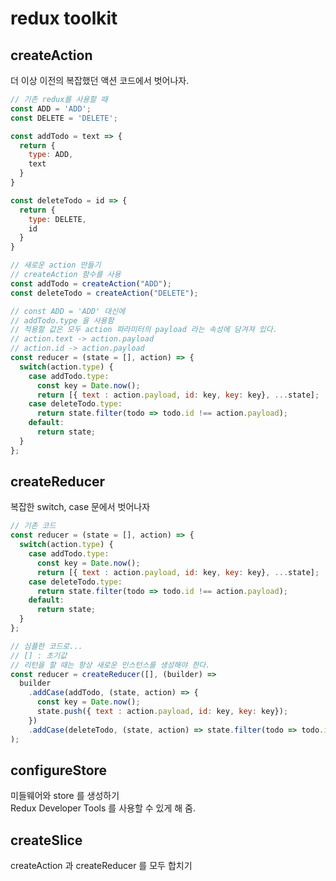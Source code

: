 # redux toolkit

## createAction
더 이상 이전의 복잡했던 액션 코드에서 벗어나자.
```javascript
// 기존 redux를 사용할 때
const ADD = 'ADD';
const DELETE = 'DELETE';

const addTodo = text => {
  return {
    type: ADD,
    text
  }
}

const deleteTodo = id => {
  return {
    type: DELETE,
    id
  }
}

// 새로운 action 만들기
// createAction 함수를 사용
const addTodo = createAction("ADD");
const deleteTodo = createAction("DELETE");

// const ADD = 'ADD' 대신에
// addTodo.type 을 사용함
// 적용할 값은 모두 action 파라미터의 payload 라는 속성에 담겨져 있다.
// action.text -> action.payload
// action.id -> action.payload
const reducer = (state = [], action) => {
  switch(action.type) {
    case addTodo.type:
      const key = Date.now();
      return [{ text : action.payload, id: key, key: key}, ...state];
    case deleteTodo.type:
      return state.filter(todo => todo.id !== action.payload);
    default:
      return state;
  }
};
```

## createReducer
복잡한 switch, case 문에서 벗어나자
```javascript
// 기존 코드
const reducer = (state = [], action) => {
  switch(action.type) {
    case addTodo.type:
      const key = Date.now();
      return [{ text : action.payload, id: key, key: key}, ...state];
    case deleteTodo.type:
      return state.filter(todo => todo.id !== action.payload);
    default:
      return state;
  }
};

// 심플한 코드로...
// [] : 초기값
// 리턴을 할 때는 항상 새로운 인스턴스를 생성해야 한다.
const reducer = createReducer([], (builder) =>
  builder
    .addCase(addTodo, (state, action) => {
      const key = Date.now();
      state.push({ text : action.payload, id: key, key: key});
    })
    .addCase(deleteTodo, (state, action) => state.filter(todo => todo.id !== action.payload))    
);
```

## configureStore

미들웨어와 store 를 생성하기  
Redux Developer Tools 를 사용할 수 있게 해 줌.  

## createSlice

createAction 과 createReducer 를 모두 합치기

